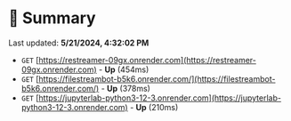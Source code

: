 # 📖 Summary
Last updated: **5/21/2024, 4:32:02 PM**

- `GET` [https://restreamer-09gx.onrender.com](https://restreamer-09gx.onrender.com) - **Up** (454ms)
- `GET` [https://filestreambot-b5k6.onrender.com/](https://filestreambot-b5k6.onrender.com/) - **Up** (378ms)
- `GET` [https://jupyterlab-python3-12-3.onrender.com](https://jupyterlab-python3-12-3.onrender.com) - **Up** (210ms)
